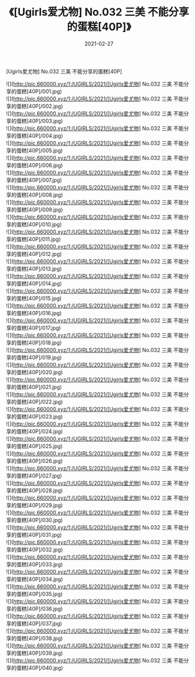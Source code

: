 ﻿---
layout: post
title:  《[Ugirls爱尤物] No.032 三美 不能分享的蛋糕[40P]》
date:   2021-02-27
img: http://pic.660000.xyz/1:/UGIRLS/2021/[Ugirls爱尤物] No.032 三美 不能分享的蛋糕[40P]/000.jpg
categories: [美女, 清纯, 唯美]
---

[Ugirls爱尤物] No.032 三美 不能分享的蛋糕[40P]

  ![](http://pic.660000.xyz/1:/UGIRLS/2021/[Ugirls爱尤物] No.032 三美 不能分享的蛋糕[40P]/001.jpg) <br> ![](http://pic.660000.xyz/1:/UGIRLS/2021/[Ugirls爱尤物] No.032 三美 不能分享的蛋糕[40P]/002.jpg) <br> ![](http://pic.660000.xyz/1:/UGIRLS/2021/[Ugirls爱尤物] No.032 三美 不能分享的蛋糕[40P]/003.jpg) <br> ![](http://pic.660000.xyz/1:/UGIRLS/2021/[Ugirls爱尤物] No.032 三美 不能分享的蛋糕[40P]/004.jpg) <br> ![](http://pic.660000.xyz/1:/UGIRLS/2021/[Ugirls爱尤物] No.032 三美 不能分享的蛋糕[40P]/005.jpg) <br> ![](http://pic.660000.xyz/1:/UGIRLS/2021/[Ugirls爱尤物] No.032 三美 不能分享的蛋糕[40P]/006.jpg) <br> ![](http://pic.660000.xyz/1:/UGIRLS/2021/[Ugirls爱尤物] No.032 三美 不能分享的蛋糕[40P]/007.jpg) <br> ![](http://pic.660000.xyz/1:/UGIRLS/2021/[Ugirls爱尤物] No.032 三美 不能分享的蛋糕[40P]/008.jpg) <br> ![](http://pic.660000.xyz/1:/UGIRLS/2021/[Ugirls爱尤物] No.032 三美 不能分享的蛋糕[40P]/009.jpg) <br> ![](http://pic.660000.xyz/1:/UGIRLS/2021/[Ugirls爱尤物] No.032 三美 不能分享的蛋糕[40P]/010.jpg) <br> ![](http://pic.660000.xyz/1:/UGIRLS/2021/[Ugirls爱尤物] No.032 三美 不能分享的蛋糕[40P]/011.jpg) <br> ![](http://pic.660000.xyz/1:/UGIRLS/2021/[Ugirls爱尤物] No.032 三美 不能分享的蛋糕[40P]/012.jpg) <br> ![](http://pic.660000.xyz/1:/UGIRLS/2021/[Ugirls爱尤物] No.032 三美 不能分享的蛋糕[40P]/013.jpg) <br> ![](http://pic.660000.xyz/1:/UGIRLS/2021/[Ugirls爱尤物] No.032 三美 不能分享的蛋糕[40P]/014.jpg) <br> ![](http://pic.660000.xyz/1:/UGIRLS/2021/[Ugirls爱尤物] No.032 三美 不能分享的蛋糕[40P]/015.jpg) <br> ![](http://pic.660000.xyz/1:/UGIRLS/2021/[Ugirls爱尤物] No.032 三美 不能分享的蛋糕[40P]/016.jpg) <br> ![](http://pic.660000.xyz/1:/UGIRLS/2021/[Ugirls爱尤物] No.032 三美 不能分享的蛋糕[40P]/017.jpg) <br> ![](http://pic.660000.xyz/1:/UGIRLS/2021/[Ugirls爱尤物] No.032 三美 不能分享的蛋糕[40P]/018.jpg) <br> ![](http://pic.660000.xyz/1:/UGIRLS/2021/[Ugirls爱尤物] No.032 三美 不能分享的蛋糕[40P]/019.jpg) <br> ![](http://pic.660000.xyz/1:/UGIRLS/2021/[Ugirls爱尤物] No.032 三美 不能分享的蛋糕[40P]/020.jpg) <br> ![](http://pic.660000.xyz/1:/UGIRLS/2021/[Ugirls爱尤物] No.032 三美 不能分享的蛋糕[40P]/021.jpg) <br> ![](http://pic.660000.xyz/1:/UGIRLS/2021/[Ugirls爱尤物] No.032 三美 不能分享的蛋糕[40P]/022.jpg) <br> ![](http://pic.660000.xyz/1:/UGIRLS/2021/[Ugirls爱尤物] No.032 三美 不能分享的蛋糕[40P]/023.jpg) <br> ![](http://pic.660000.xyz/1:/UGIRLS/2021/[Ugirls爱尤物] No.032 三美 不能分享的蛋糕[40P]/024.jpg) <br> ![](http://pic.660000.xyz/1:/UGIRLS/2021/[Ugirls爱尤物] No.032 三美 不能分享的蛋糕[40P]/025.jpg) <br> ![](http://pic.660000.xyz/1:/UGIRLS/2021/[Ugirls爱尤物] No.032 三美 不能分享的蛋糕[40P]/026.jpg) <br> ![](http://pic.660000.xyz/1:/UGIRLS/2021/[Ugirls爱尤物] No.032 三美 不能分享的蛋糕[40P]/027.jpg) <br> ![](http://pic.660000.xyz/1:/UGIRLS/2021/[Ugirls爱尤物] No.032 三美 不能分享的蛋糕[40P]/028.jpg) <br> ![](http://pic.660000.xyz/1:/UGIRLS/2021/[Ugirls爱尤物] No.032 三美 不能分享的蛋糕[40P]/029.jpg) <br> ![](http://pic.660000.xyz/1:/UGIRLS/2021/[Ugirls爱尤物] No.032 三美 不能分享的蛋糕[40P]/030.jpg) <br> ![](http://pic.660000.xyz/1:/UGIRLS/2021/[Ugirls爱尤物] No.032 三美 不能分享的蛋糕[40P]/031.jpg) <br> ![](http://pic.660000.xyz/1:/UGIRLS/2021/[Ugirls爱尤物] No.032 三美 不能分享的蛋糕[40P]/032.jpg) <br> ![](http://pic.660000.xyz/1:/UGIRLS/2021/[Ugirls爱尤物] No.032 三美 不能分享的蛋糕[40P]/033.jpg) <br> ![](http://pic.660000.xyz/1:/UGIRLS/2021/[Ugirls爱尤物] No.032 三美 不能分享的蛋糕[40P]/034.jpg) <br> ![](http://pic.660000.xyz/1:/UGIRLS/2021/[Ugirls爱尤物] No.032 三美 不能分享的蛋糕[40P]/035.jpg) <br> ![](http://pic.660000.xyz/1:/UGIRLS/2021/[Ugirls爱尤物] No.032 三美 不能分享的蛋糕[40P]/036.jpg) <br> ![](http://pic.660000.xyz/1:/UGIRLS/2021/[Ugirls爱尤物] No.032 三美 不能分享的蛋糕[40P]/037.jpg) <br> ![](http://pic.660000.xyz/1:/UGIRLS/2021/[Ugirls爱尤物] No.032 三美 不能分享的蛋糕[40P]/038.jpg) <br> ![](http://pic.660000.xyz/1:/UGIRLS/2021/[Ugirls爱尤物] No.032 三美 不能分享的蛋糕[40P]/039.jpg) <br> ![](http://pic.660000.xyz/1:/UGIRLS/2021/[Ugirls爱尤物] No.032 三美 不能分享的蛋糕[40P]/040.jpg) <br>